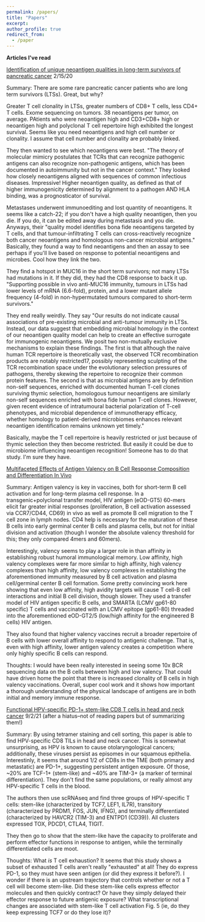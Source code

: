```yaml
---
permalink: /papers/
title: "Papers"
excerpt: 
author_profile: true
redirect_from: 
  - /paper
---
```


**Articles I've read**

[Identification of unique neoantigen qualities in long-term survivors of pancreatic cancer](https://www.nature.com/articles/nature24462)
2/15/20

Summary: There are some rare pancreatic cancer patients who are long term survivors (LTSs). Great, but why? 

Greater T cell clonality in LTSs, greater numbers of CD8+ T cells, less CD4+ T cells. Exome sequencing on tumors. 38 neoantigens per tumor, on average. PAtients who were neoantigen high and CD3+CD8+ high or neoantigen high and polyclonal T cell repertoire high exhibited the longest survival. Seems like you need neoantigens and high cell number or clonality. I assume that cell number and clonality are probably linked. 

They then wanted to see which neoantigens were best. "The theory of molecular mimicry postulates that TCRs that can recognize pathogenic antigens can also recognize non-pathogenic antigens, which has been documented in autoimmunity but not in the cancer context." They looked how closely neoantigens aligned with sequences of common infectious diseases. Impressive! Higher neoantigen quality, as defined as that of higher immunogenicity determined by alignment to a pathogen AND HLA binding, was a prognosticator of survival.

Metastases underwent immunoediting and lost quantity of neoantigens. It seems like a catch-22; if you don't have a high quality neoantigen, then you die. If you do, it can be edited away during metastasis and you die. Anyways, their "quality model identifies bona fide neoantigens targeted by T cells, and that tumour-infiltrating T cells can cross-reactively recognize both cancer neoantigens and homologous non-cancer microbial antigens." Basically, they found a way to find neoantigens and then an assay to see perhaps if you'll live based on response to potential neoantigens and microbes. Cool how they link the two.

They find a hotspot in MUC16 in the short term survivors; not many LTSs had mutations in it. If they did, they had the CD8 response to back it up. "Supporting possible in vivo anti-MUC16 immunity, tumours in LTSs had lower levels of mRNA (6.6-fold), protein, and a lower mutant allele frequency (4-fold) in non-hypermutated tumours compared to short-term survivors." 

They end really weirdly. They say "Our results do not indicate causal associations of pre-existing microbial and anti-tumour immunity in LTSs. Instead, our data suggest that embedding microbial homology in the context of our neoantigen quality model can help to create an effective surrogate for immunogenic neoantigens. We posit two non-mutually exclusive mechanisms to explain these findings. The first is that although the naive human TCR repertoire is theoretically vast, the observed TCR recombination products are notably restricted17, possibly representing sculpting of the TCR recombination space under the evolutionary selection pressures of pathogens, thereby skewing the repertoire to recognize their common protein features. The second is that as microbial antigens are by definition non-self sequences, enriched with documented human T-cell clones surviving thymic selection, homologous tumour neoantigens are similarly non-self sequences enriched with bona fide human T-cell clones. However, given recent evidence of intratumoural bacterial polarization of T-cell phenotypes, and microbial dependence of immunotherapy efficacy, whether homology to patient-derived microbiomes enhances relevant neoantigen identification remains unknown yet timely."

Basically, maybe the T cell repertoire is heavily restricted or just because of thymic selection they then become restricted. But easily it could be due to microbiome influencing neoantigen recognition! Someone has to do that study. I'm sure they have.

[Multifaceted Effects of Antigen Valency on B Cell Response Composition and Differentiation In Vivo](https://www.sciencedirect.com/science/article/pii/S1074761320303344)

Summary: Antigen valency is key in vaccines, both for short-term B cell activation and for long-term plasma cell response. In a transgenic+polyclonal transfer model, HIV antigen (eOD-GT5) 60-mers elicit far greater initial responses (proliferation, B cell activation assessed via CCR7/CD44, CD69) in vivo as well as promote B cell migration to the T cell zone in lymph nodes. CD4 help is necessary for the maturation of these B cells into early germinal center B cells and plasma cells, but not for initial division and activation (though I wonder the absolute valency threshold for this; they only compared 4mers and 60mers).  

Interestingly, valency seems to play a larger role in than affinity in establishing robust humoral immunological memory. Low affinity, high valency complexes were far more similar to high affinity, high valency complexes than high affinity, low valency complexes in establishing the aforementioned immunity measured by B cell activation and plasma cell/germinal center B cell formation. Some pretty convincing work here showing that even low affinity, high avidity targets will cause T cell-B cell interactions and initial B cell division, though slower. They used a transfer model of HIV antigen specific B cells, and SMARTA (LCMV gp61-80 specific) T cells and vaccinated with an LCMV epitope (gp61-80) threaded into the aforementioned eOD-GT2/5 (low/high affinity for the engineered B cells) HIV antigen. 

They also found that higher valency vaccines recruit a broader repertoire of B cells with lower overall affinity to respond to antigenic challenge. That is, even with high affinity, lower antigen valency creates a competition where only highly specific B cells can respond. 

Thoughts: I would have been really interested in seeing some 10x BCR sequencing data on the B cells between high and low valency. That could have driven home the point that there is increased clonality of B cells in high valency vaccinations. Overall, super cool work and it shows how important a thorough understanding of the physical landscape of antigens are in both initial and memory immune response. 

[Functional HPV-specific PD-1+ stem-like CD8 T cells in head and neck cancer](https://www.nature.com/articles/s41586-021-03862-z)
9/2/21 (after a hiatus–not of reading papers but of summarizing them!)

Summary: By using tetramer staining and cell sorting, this paper is able to find HPV-specific CD8 TILs in head and neck cancer. This is somewhat unsurprising, as HPV is known to cause otolaryngological cancers; additionally, these viruses persist as episomes in our squamous epithelia. 
Interestinly, it seems that around 1/2 of CD8s in the TME (both primary and metastatic) are PD-1+, suggesting persistent antigen exposure. Of those, ~20% are TCF-1+ (stem-like) and ~40% are TIM-3+ (a marker of terminal differentiation). They don't find the same populations, or really almost any HPV-specific T cells in the blood. 

The authors then use scRNAseq and find three groups of HPV-specific T cells: stem-like (characterized by TCF7, LEF1, IL7R), transitory (characterized by PRDM1, FOS, JUN, IFNG), and terminally differentiated (characterized by HAVCR2 (TIM-3) and ENTPD1 (CD39)). All clusters expressed TOX, PDCD1, CTLA4, TIGIT.

They then go to show that the stem-like have the capacity to proliferate and perform effector functions in response to antigen, while the terminally differentiated cells are moot.

Thoughts: What *is* T cell exhaustion? It seems that this study shows a subset of exhausted T cells aren't really "exhausted" at all! They do express PD-1, so they must have seen antigen (or did they express it before?). I wonder if there is an upstream trajectory that controls whether or not a T cell will become stem-like. Did these stem-like cells express effector molecules and then quickly contract? Or have they simply delayed their effector response to future antigenic exposure? What transcriptional changes are associated with stem-like T cell activation Fig. 5 (ie, do they keep expressing TCF7 or do they lose it)? 
